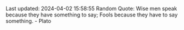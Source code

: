 Last updated: 2024-04-02 15:58:55
Random Quote: Wise men speak because they have something to say; Fools because they have to say something. - Plato
